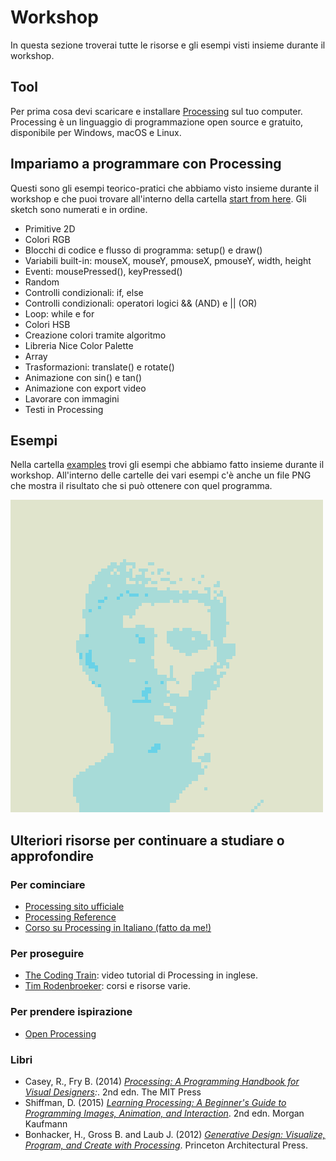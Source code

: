 # Workshop

In questa sezione troverai tutte le risorse e gli esempi visti insieme durante il workshop.

## Tool

Per prima cosa devi scaricare e installare [Processing](https://processing.org/download) sul tuo computer. Processing è un linguaggio di programmazione open source e gratuito, disponibile per Windows, macOS e Linux.

## Impariamo a programmare con Processing

Questi sono gli esempi teorico-pratici che abbiamo visto insieme durante il workshop e che puoi trovare all'interno della cartella [start from here](/workshop/start-from-here/). Gli sketch sono numerati e in ordine.

- Primitive 2D
- Colori RGB
- Blocchi di codice e flusso di programma: setup() e draw()
- Variabili built-in: mouseX, mouseY, pmouseX, pmouseY, width, height
- Eventi: mousePressed(), keyPressed()
- Random
- Controlli condizionali: if, else
- Controlli condizionali: operatori logici && (AND) e || (OR)
- Loop: while e for
- Colori HSB
- Creazione colori tramite algoritmo
- Libreria Nice Color Palette
- Array
- Trasformazioni: translate() e rotate()
- Animazione con sin() e tan()
- Animazione con export video
- Lavorare con immagini
- Testi in Processing

## Esempi

Nella cartella [examples](/workshop/examples/) trovi gli esempi che abbiamo fatto insieme durante il workshop. All'interno delle cartelle dei vari esempi c'è anche un file PNG che mostra il risultato che si può ottenere con quel programma.

![Uno degli esempi visti insieme durante il workshop](/workshop/examples/esempio_immagine_pixel_e_colori/esempio_immagine_pixel_e_colori.png)

## Ulteriori risorse per continuare a studiare o approfondire

### Per cominciare

- [Processing sito ufficiale](https://www.processing.org)
- [Processing Reference](https://processing.org/reference)
- [Corso su Processing in Italiano (fatto da me!)](https://processing.federicopepe.com)

### Per proseguire

- [The Coding Train](https://youtube.com/thecodingtrain/): video tutorial di Processing in inglese.
- [Tim Rodenbroeker](https://timrodenbroeker.de): corsi e risorse varie.

### Per prendere ispirazione

- [Open Processing](http://openprocessing.org)

### Libri

- Casey, R., Fry B. (2014) _[Processing: A Programming Handbook for Visual Designers](https://mitpress.mit.edu/9780262028288):_. 2nd edn. The MIT Press
- Shiffman, D. (2015) _[Learning Processing: A Beginner's Guide to Programming Images, Animation, and Interaction](http://learningprocessing.com)_. 2nd edn. Morgan Kaufmann
- Bonhacker, H., Gross B. and Laub J. (2012) _[Generative Design: Visualize, Program, and Create with Processing](http://www.generative-gestaltung.de/1-archive/)_. Princeton Architectural Press.
